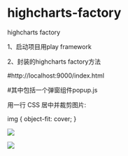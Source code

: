 # highcharts-factory

highcharts factory

1、启动项目用play framework

2、封装的highcharts factory方法

#http://localhost:9000/index.html

#其中包括一个弹窗组件popup.js


用一行 CSS 居中并裁剪图片:

img {
     object-fit: cover;
}

![](http://i.imgur.com/wMl2RSf.png)


![](http://i.imgur.com/q4Ji8zW.png)
